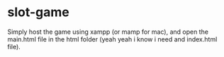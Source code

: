 # slot-game
Simply host the game using xampp (or mamp for mac), and open the main.html file in the html folder (yeah yeah i know i need and index.html file).

